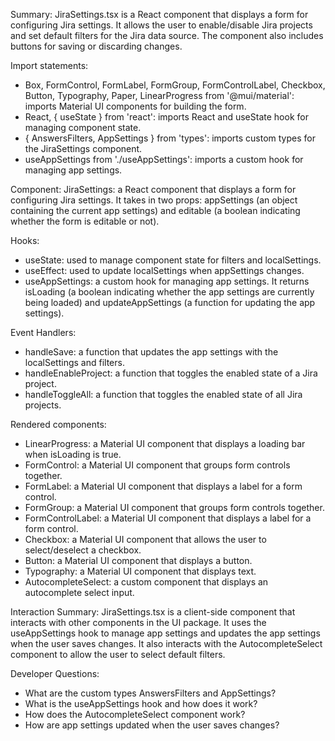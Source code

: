 Summary:
JiraSettings.tsx is a React component that displays a form for configuring Jira settings. It allows the user to enable/disable Jira projects and set default filters for the Jira data source. The component also includes buttons for saving or discarding changes.

Import statements:
- Box, FormControl, FormLabel, FormGroup, FormControlLabel, Checkbox, Button, Typography, Paper, LinearProgress from '@mui/material': imports Material UI components for building the form.
- React, { useState } from 'react': imports React and useState hook for managing component state.
- { AnswersFilters, AppSettings } from 'types': imports custom types for the JiraSettings component.
- useAppSettings from './useAppSettings': imports a custom hook for managing app settings.

Component:
JiraSettings: a React component that displays a form for configuring Jira settings. It takes in two props: appSettings (an object containing the current app settings) and editable (a boolean indicating whether the form is editable or not).

Hooks:
- useState: used to manage component state for filters and localSettings.
- useEffect: used to update localSettings when appSettings changes.
- useAppSettings: a custom hook for managing app settings. It returns isLoading (a boolean indicating whether the app settings are currently being loaded) and updateAppSettings (a function for updating the app settings).

Event Handlers:
- handleSave: a function that updates the app settings with the localSettings and filters.
- handleEnableProject: a function that toggles the enabled state of a Jira project.
- handleToggleAll: a function that toggles the enabled state of all Jira projects.

Rendered components:
- LinearProgress: a Material UI component that displays a loading bar when isLoading is true.
- FormControl: a Material UI component that groups form controls together.
- FormLabel: a Material UI component that displays a label for a form control.
- FormGroup: a Material UI component that groups form controls together.
- FormControlLabel: a Material UI component that displays a label for a form control.
- Checkbox: a Material UI component that allows the user to select/deselect a checkbox.
- Button: a Material UI component that displays a button.
- Typography: a Material UI component that displays text.
- AutocompleteSelect: a custom component that displays an autocomplete select input.

Interaction Summary:
JiraSettings.tsx is a client-side component that interacts with other components in the UI package. It uses the useAppSettings hook to manage app settings and updates the app settings when the user saves changes. It also interacts with the AutocompleteSelect component to allow the user to select default filters.

Developer Questions:
- What are the custom types AnswersFilters and AppSettings?
- What is the useAppSettings hook and how does it work?
- How does the AutocompleteSelect component work?
- How are app settings updated when the user saves changes?